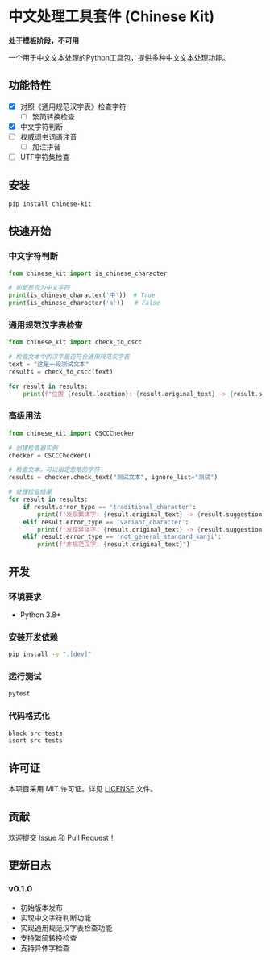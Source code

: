 # 中文处理工具套件 (Chinese Kit)

**处于模板阶段，不可用**

一个用于中文文本处理的Python工具包，提供多种中文文本处理功能。

## 功能特性

- [x] 对照《通用规范汉字表》检查字符
    - [ ] 繁简转换检查
- [x] 中文字符判断
- [ ] 权威词书词语注音
    - [ ] 加注拼音
- [ ] UTF字符集检查

## 安装

```bash
pip install chinese-kit
```

## 快速开始

### 中文字符判断

```python
from chinese_kit import is_chinese_character

# 判断是否为中文字符
print(is_chinese_character('中'))  # True
print(is_chinese_character('a'))   # False
```

### 通用规范汉字表检查

```python
from chinese_kit import check_to_cscc

# 检查文本中的汉字是否符合通用规范汉字表
text = "这是一段测试文本"
results = check_to_cscc(text)

for result in results:
    print(f"位置 {result.location}: {result.original_text} -> {result.suggestion}")
```

### 高级用法

```python
from chinese_kit import CSCCChecker

# 创建检查器实例
checker = CSCCChecker()

# 检查文本，可以指定忽略的字符
results = checker.check_text("测试文本", ignore_list="测试")

# 处理检查结果
for result in results:
    if result.error_type == 'traditional_character':
        print(f"发现繁体字: {result.original_text} -> {result.suggestion}")
    elif result.error_type == 'variant_character':
        print(f"发现异体字: {result.original_text} -> {result.suggestion}")
    elif result.error_type == 'not_general_standard_kanji':
        print(f"非规范汉字: {result.original_text}")
```

## 开发

### 环境要求

- Python 3.8+

### 安装开发依赖

```bash
pip install -e ".[dev]"
```

### 运行测试

```bash
pytest
```

### 代码格式化

```bash
black src tests
isort src tests
```

## 许可证

本项目采用 MIT 许可证。详见 [LICENSE](LICENSE) 文件。

## 贡献

欢迎提交 Issue 和 Pull Request！

## 更新日志

### v0.1.0
- 初始版本发布
- 实现中文字符判断功能
- 实现通用规范汉字表检查功能
- 支持繁简转换检查
- 支持异体字检查




